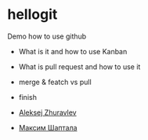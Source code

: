 # hellogit

Demo how to use github

* What is it and how to use Kanban
* What is pull request and how to use it 
* merge & featch vs pull
* finish

* [Aleksej Zhuravlev](https://github.com/Aleksej-star)
* [Максим Шаптала](https://github.com/javalesson2019)
